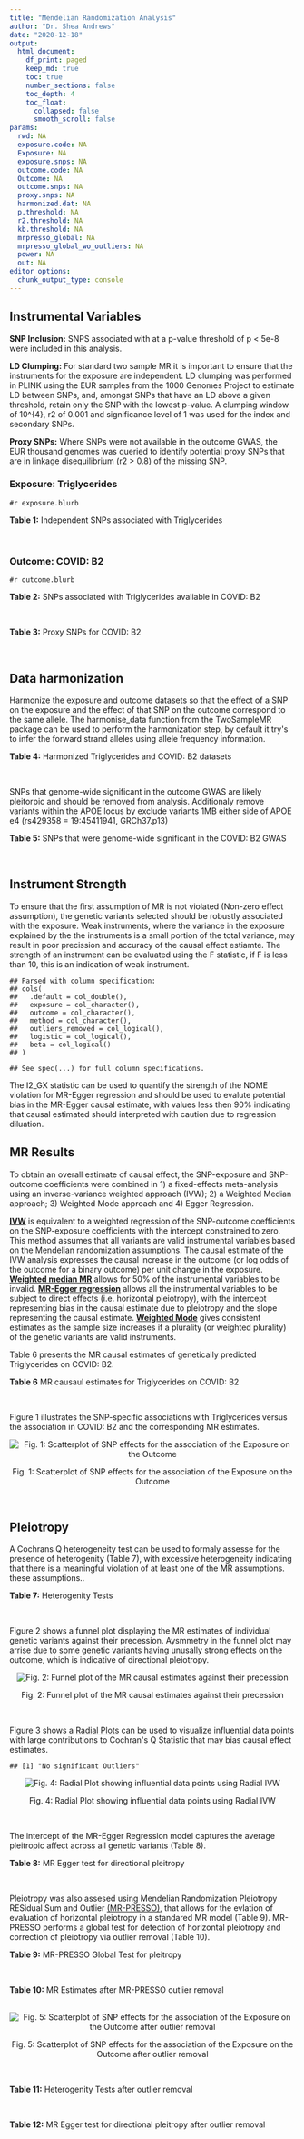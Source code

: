 ```yaml
---
title: "Mendelian Randomization Analysis"
author: "Dr. Shea Andrews"
date: "2020-12-18"
output:
  html_document:
    df_print: paged
    keep_md: true
    toc: true
    number_sections: false
    toc_depth: 4
    toc_float:
      collapsed: false
      smooth_scroll: false
params:
  rwd: NA
  exposure.code: NA
  Exposure: NA
  exposure.snps: NA
  outcome.code: NA
  Outcome: NA
  outcome.snps: NA
  proxy.snps: NA
  harmonized.dat: NA
  p.threshold: NA
  r2.threshold: NA
  kb.threshold: NA
  mrpresso_global: NA
  mrpresso_global_wo_outliers: NA
  power: NA
  out: NA
editor_options:
  chunk_output_type: console
---
```







## Instrumental Variables
**SNP Inclusion:** SNPS associated with at a p-value threshold of p < 5e-8 were included in this analysis.
<br>

**LD Clumping:** For standard two sample MR it is important to ensure that the instruments for the exposure are independent. LD clumping was performed in PLINK using the EUR samples from the 1000 Genomes Project to estimate LD between SNPs, and, amongst SNPs that have an LD above a given threshold, retain only the SNP with the lowest p-value. A clumping window of 10^{4}, r2 of 0.001 and significance level of 1 was used for the index and secondary SNPs.
<br>

**Proxy SNPs:** Where SNPs were not available in the outcome GWAS, the EUR thousand genomes was queried to identify potential proxy SNPs that are in linkage disequilibrium (r2 > 0.8) of the missing SNP.
<br>

### Exposure: Triglycerides
`#r exposure.blurb`
<br>

**Table 1:** Independent SNPs associated with Triglycerides
<div data-pagedtable="false">
  <script data-pagedtable-source type="application/json">
{"columns":[{"label":["SNP"],"name":[1],"type":["chr"],"align":["left"]},{"label":["CHROM"],"name":[2],"type":["dbl"],"align":["right"]},{"label":["POS"],"name":[3],"type":["dbl"],"align":["right"]},{"label":["REF"],"name":[4],"type":["chr"],"align":["left"]},{"label":["ALT"],"name":[5],"type":["chr"],"align":["left"]},{"label":["AF"],"name":[6],"type":["dbl"],"align":["right"]},{"label":["BETA"],"name":[7],"type":["dbl"],"align":["right"]},{"label":["SE"],"name":[8],"type":["dbl"],"align":["right"]},{"label":["Z"],"name":[9],"type":["dbl"],"align":["right"]},{"label":["P"],"name":[10],"type":["dbl"],"align":["right"]},{"label":["N"],"name":[11],"type":["dbl"],"align":["right"]},{"label":["TRAIT"],"name":[12],"type":["chr"],"align":["left"]}],"data":[{"1":"rs12748152","2":"1","3":"27138393","4":"C","5":"T","6":"0.0683714","7":"0.0372","8":"0.0059","9":"6.305085","10":"1.100e-09","11":"177761.5","12":"Triglycerides"},{"1":"rs17513135","2":"1","3":"40035686","4":"C","5":"T","6":"0.2500000","7":"0.0220","8":"0.0039","9":"5.641026","10":"1.633e-08","11":"174742.0","12":"Triglycerides"},{"1":"rs4587594","2":"1","3":"63133930","4":"G","5":"A","6":"0.3032340","7":"-0.0694","8":"0.0035","9":"-19.828600","10":"3.503e-82","11":"177772.0","12":"Triglycerides"},{"1":"rs1321257","2":"1","3":"230305312","4":"G","5":"A","6":"0.6400070","7":"-0.0402","8":"0.0034","9":"-11.823500","10":"5.986e-31","11":"177757.9","12":"Triglycerides"},{"1":"rs676210","2":"2","3":"21231524","4":"G","5":"A","6":"0.2314110","7":"-0.0733","8":"0.0039","9":"-18.794900","10":"3.284e-71","11":"177782.0","12":"Triglycerides"},{"1":"rs1260326","2":"2","3":"27730940","4":"T","5":"C","6":"0.6136610","7":"-0.1148","8":"0.0034","9":"-33.764700","10":"2.290e-239","11":"177765.0","12":"Triglycerides"},{"1":"rs13389219","2":"2","3":"165528876","4":"C","5":"T","6":"0.4034550","7":"-0.0271","8":"0.0034","9":"-7.970590","10":"2.598e-15","11":"177782.9","12":"Triglycerides"},{"1":"rs2972146","2":"2","3":"227100698","4":"G","5":"T","6":"0.6309740","7":"0.0281","8":"0.0034","9":"8.264706","10":"2.974e-15","11":"174703.9","12":"Triglycerides"},{"1":"rs10440120","2":"3","3":"12486964","4":"C","5":"A","6":"0.1655080","7":"-0.0306","8":"0.0044","9":"-6.954550","10":"5.343e-11","11":"174886.1","12":"Triglycerides"},{"1":"rs645040","2":"3","3":"135926622","4":"G","5":"T","6":"0.8208850","7":"0.0293","8":"0.0040","9":"7.325000","10":"1.830e-12","11":"177779.0","12":"Triglycerides"},{"1":"rs6831256","2":"4","3":"3473139","4":"A","5":"G","6":"0.3971880","7":"0.0258","8":"0.0035","9":"7.371429","10":"1.602e-12","11":"177494.9","12":"Triglycerides"},{"1":"rs442177","2":"4","3":"88030261","4":"G","5":"T","6":"0.5364790","7":"0.0309","8":"0.0033","9":"9.363636","10":"1.316e-18","11":"177798.0","12":"Triglycerides"},{"1":"rs9686661","2":"5","3":"55861786","4":"C","5":"T","6":"0.1487860","7":"0.0379","8":"0.0044","9":"8.613636","10":"2.541e-16","11":"177050.0","12":"Triglycerides"},{"1":"rs6882076","2":"5","3":"156390297","4":"T","5":"C","6":"0.6327160","7":"0.0286","8":"0.0035","9":"8.171429","10":"1.513e-15","11":"177778.0","12":"Triglycerides"},{"1":"rs2239520","2":"6","3":"31088922","4":"G","5":"A","6":"0.3906190","7":"-0.0236","8":"0.0037","9":"-6.378380","10":"4.144e-10","11":"151047.0","12":"Triglycerides"},{"1":"rs2247056","2":"6","3":"31265490","4":"T","5":"C","6":"0.7218780","7":"0.0378","8":"0.0039","9":"9.692308","10":"3.861e-21","11":"174062.0","12":"Triglycerides"},{"1":"rs998584","2":"6","3":"43757896","4":"C","5":"A","6":"0.4905450","7":"0.0293","8":"0.0037","9":"7.918919","10":"3.424e-15","11":"174573.0","12":"Triglycerides"},{"1":"rs719726","2":"6","3":"127414801","4":"C","5":"T","6":"0.5999630","7":"0.0199","8":"0.0035","9":"5.685714","10":"2.486e-08","11":"168319.0","12":"Triglycerides"},{"1":"rs634869","2":"6","3":"139831757","4":"T","5":"C","6":"0.5747460","7":"-0.0272","8":"0.0033","9":"-8.242420","10":"1.776e-14","11":"177755.0","12":"Triglycerides"},{"1":"rs2665357","2":"6","3":"160848167","4":"A","5":"C","6":"0.5193360","7":"0.0212","8":"0.0033","9":"6.424242","10":"8.327e-10","11":"172850.0","12":"Triglycerides"},{"1":"rs4719841","2":"7","3":"25997536","4":"A","5":"G","6":"0.4108890","7":"0.0232","8":"0.0034","9":"6.823529","10":"8.864e-11","11":"177774.9","12":"Triglycerides"},{"1":"rs11974409","2":"7","3":"72989390","4":"A","5":"G","6":"0.1816990","7":"-0.0899","8":"0.0042","9":"-21.404800","10":"1.360e-100","11":"177786.0","12":"Triglycerides"},{"1":"rs38855","2":"7","3":"116358044","4":"A","5":"G","6":"0.4712940","7":"-0.0187","8":"0.0033","9":"-5.666670","10":"2.109e-08","11":"177825.0","12":"Triglycerides"},{"1":"rs287621","2":"7","3":"130435181","4":"T","5":"C","6":"0.7140010","7":"-0.0222","8":"0.0037","9":"-6.000000","10":"7.671e-09","11":"177813.0","12":"Triglycerides"},{"1":"rs6995541","2":"8","3":"10671260","4":"A","5":"G","6":"0.2336240","7":"0.0265","8":"0.0037","9":"7.162162","10":"1.343e-12","11":"177486.0","12":"Triglycerides"},{"1":"rs12676857","2":"8","3":"18266572","4":"T","5":"C","6":"0.1436090","7":"0.0332","8":"0.0046","9":"7.217391","10":"7.291e-12","11":"177732.0","12":"Triglycerides"},{"1":"rs12678919","2":"8","3":"19844222","4":"A","5":"G","6":"0.0681239","7":"-0.1702","8":"0.0056","9":"-30.392900","10":"1.820e-199","11":"177749.9","12":"Triglycerides"},{"1":"rs4738684","2":"8","3":"59393273","4":"A","5":"G","6":"0.6075010","7":"-0.0205","8":"0.0035","9":"-5.857140","10":"8.819e-09","11":"177790.0","12":"Triglycerides"},{"1":"rs2954022","2":"8","3":"126482621","4":"C","5":"A","6":"0.5114630","7":"-0.0780","8":"0.0033","9":"-23.636400","10":"2.230e-113","11":"177750.0","12":"Triglycerides"},{"1":"rs1832007","2":"10","3":"5254847","4":"A","5":"G","6":"0.1247280","7":"-0.0327","8":"0.0047","9":"-6.957450","10":"1.718e-12","11":"177504.0","12":"Triglycerides"},{"1":"rs10761762","2":"10","3":"65184717","4":"T","5":"C","6":"0.4990900","7":"-0.0270","8":"0.0033","9":"-8.181820","10":"1.061e-17","11":"177823.0","12":"Triglycerides"},{"1":"rs2068888","2":"10","3":"94839642","4":"G","5":"A","6":"0.4735120","7":"-0.0241","8":"0.0034","9":"-7.088240","10":"1.682e-11","11":"177712.0","12":"Triglycerides"},{"1":"rs2250802","2":"10","3":"113921354","4":"G","5":"A","6":"0.7334790","7":"0.0230","8":"0.0037","9":"6.216216","10":"1.210e-10","11":"174733.9","12":"Triglycerides"},{"1":"rs10501321","2":"11","3":"47294626","4":"T","5":"C","6":"0.3212210","7":"-0.0216","8":"0.0035","9":"-6.171430","10":"1.412e-08","11":"177680.0","12":"Triglycerides"},{"1":"rs174535","2":"11","3":"61551356","4":"T","5":"C","6":"0.3609590","7":"0.0470","8":"0.0034","9":"13.823529","10":"1.733e-41","11":"177772.9","12":"Triglycerides"},{"1":"rs11820504","2":"11","3":"116529442","4":"T","5":"C","6":"0.1807930","7":"0.0604","8":"0.0044","9":"13.727273","10":"1.095e-39","11":"172813.0","12":"Triglycerides"},{"1":"rs10790162","2":"11","3":"116639104","4":"A","5":"G","6":"0.9306210","7":"-0.2305","8":"0.0065","9":"-35.461500","10":"1.100e-249","11":"177771.1","12":"Triglycerides"},{"1":"rs11613352","2":"12","3":"57792580","4":"C","5":"T","6":"0.2251730","7":"-0.0280","8":"0.0039","9":"-7.179490","10":"9.397e-14","11":"177799.0","12":"Triglycerides"},{"1":"rs11057408","2":"12","3":"124464836","4":"G","5":"T","6":"0.3253360","7":"-0.0258","8":"0.0035","9":"-7.371430","10":"2.049e-12","11":"174454.0","12":"Triglycerides"},{"1":"rs16948098","2":"15","3":"44219607","4":"G","5":"A","6":"0.0370102","7":"0.0800","8":"0.0089","9":"8.988764","10":"4.838e-17","11":"163328.2","12":"Triglycerides"},{"1":"rs2043085","2":"15","3":"58680954","4":"T","5":"C","6":"0.6610970","7":"-0.0327","8":"0.0034","9":"-9.617650","10":"7.809e-20","11":"176147.0","12":"Triglycerides"},{"1":"rs588136","2":"15","3":"58730498","4":"C","5":"T","6":"0.7867110","7":"-0.0495","8":"0.0041","9":"-12.073200","10":"3.365e-30","11":"176173.0","12":"Triglycerides"},{"1":"rs3198697","2":"16","3":"15129940","4":"C","5":"T","6":"0.3839030","7":"-0.0198","8":"0.0034","9":"-5.823530","10":"2.207e-08","11":"175934.1","12":"Triglycerides"},{"1":"rs749671","2":"16","3":"31088347","4":"G","5":"A","6":"0.3477070","7":"-0.0211","8":"0.0034","9":"-6.205880","10":"6.106e-10","11":"176205.1","12":"Triglycerides"},{"1":"rs1800775","2":"16","3":"56995236","4":"C","5":"A","6":"0.5121820","7":"-0.0396","8":"0.0035","9":"-11.314300","10":"1.332e-26","11":"172715.0","12":"Triglycerides"},{"1":"rs8077889","2":"17","3":"41878166","4":"A","5":"C","6":"0.1884530","7":"0.0252","8":"0.0042","9":"6.000000","10":"9.879e-09","11":"176194.0","12":"Triglycerides"},{"1":"rs7248104","2":"19","3":"7224431","4":"G","5":"A","6":"0.4124030","7":"-0.0222","8":"0.0034","9":"-6.529410","10":"5.045e-10","11":"176083.0","12":"Triglycerides"},{"1":"rs10401969","2":"19","3":"19407718","4":"T","5":"C","6":"0.0710134","7":"-0.1210","8":"0.0065","9":"-18.615400","10":"9.702e-70","11":"176172.7","12":"Triglycerides"},{"1":"rs731839","2":"19","3":"33899065","4":"G","5":"A","6":"0.6709000","7":"-0.0224","8":"0.0036","9":"-6.222220","10":"2.651e-09","11":"176161.1","12":"Triglycerides"},{"1":"rs439401","2":"19","3":"45414451","4":"T","5":"C","6":"0.6390100","7":"0.0659","8":"0.0038","9":"17.342105","10":"1.423e-66","11":"152584.0","12":"Triglycerides"},{"1":"rs3760627","2":"19","3":"45457180","4":"T","5":"C","6":"0.4941460","7":"0.0189","8":"0.0034","9":"5.558824","10":"5.293e-09","11":"176200.9","12":"Triglycerides"},{"1":"rs6029143","2":"20","3":"39118662","4":"C","5":"T","6":"0.0446137","7":"-0.0388","8":"0.0071","9":"-5.464790","10":"4.933e-08","11":"176256.9","12":"Triglycerides"},{"1":"rs4810479","2":"20","3":"44545048","4":"C","5":"T","6":"0.7471790","7":"-0.0474","8":"0.0038","9":"-12.473700","10":"2.067e-34","11":"176191.9","12":"Triglycerides"},{"1":"rs3761445","2":"22","3":"38595411","4":"G","5":"A","6":"0.6132420","7":"0.0232","8":"0.0034","9":"6.823529","10":"8.062e-12","11":"175846.1","12":"Triglycerides"}],"options":{"columns":{"min":{},"max":[10]},"rows":{"min":[10],"max":[10]},"pages":{}}}
  </script>
</div>
<br>

### Outcome: COVID: B2
`#r outcome.blurb`
<br>

**Table 2:** SNPs associated with Triglycerides avaliable in COVID: B2
<div data-pagedtable="false">
  <script data-pagedtable-source type="application/json">
{"columns":[{"label":["SNP"],"name":[1],"type":["chr"],"align":["left"]},{"label":["CHROM"],"name":[2],"type":["dbl"],"align":["right"]},{"label":["POS"],"name":[3],"type":["dbl"],"align":["right"]},{"label":["REF"],"name":[4],"type":["chr"],"align":["left"]},{"label":["ALT"],"name":[5],"type":["chr"],"align":["left"]},{"label":["AF"],"name":[6],"type":["dbl"],"align":["right"]},{"label":["BETA"],"name":[7],"type":["dbl"],"align":["right"]},{"label":["SE"],"name":[8],"type":["dbl"],"align":["right"]},{"label":["Z"],"name":[9],"type":["dbl"],"align":["right"]},{"label":["P"],"name":[10],"type":["dbl"],"align":["right"]},{"label":["N"],"name":[11],"type":["dbl"],"align":["right"]},{"label":["TRAIT"],"name":[12],"type":["chr"],"align":["left"]}],"data":[{"1":"rs12748152","2":"1","3":"27138393","4":"C","5":"T","6":"0.08621","7":"0.09307600","8":"0.039691","9":"2.34501524","10":"0.019030","11":"1589523","12":"COVID:_hospitalized_vs._population__eur"},{"1":"rs17513135","2":"1","3":"40035686","4":"C","5":"T","6":"0.22780","7":"0.04756600","8":"0.026610","9":"1.78752349","10":"0.073850","11":"1312496","12":"COVID:_hospitalized_vs._population__eur"},{"1":"rs4587594","2":"1","3":"63133930","4":"G","5":"A","6":"0.32610","7":"-0.00482490","8":"0.022936","9":"-0.21036362","10":"0.833400","11":"1589523","12":"COVID:_hospitalized_vs._population__eur"},{"1":"rs1321257","2":"1","3":"230305312","4":"G","5":"A","6":"0.60640","7":"-0.01317700","8":"0.021819","9":"-0.60392319","10":"0.545900","11":"1589523","12":"COVID:_hospitalized_vs._population__eur"},{"1":"rs676210","2":"2","3":"21231524","4":"G","5":"A","6":"0.22350","7":"-0.03561100","8":"0.025974","9":"-1.37102487","10":"0.170400","11":"1588910","12":"COVID:_hospitalized_vs._population__eur"},{"1":"rs1260326","2":"2","3":"27730940","4":"T","5":"C","6":"0.60990","7":"0.02620800","8":"0.021801","9":"1.20214669","10":"0.229300","11":"1588910","12":"COVID:_hospitalized_vs._population__eur"},{"1":"rs13389219","2":"2","3":"165528876","4":"C","5":"T","6":"0.39940","7":"-0.00943300","8":"0.021786","9":"-0.43298449","10":"0.665000","11":"1589523","12":"COVID:_hospitalized_vs._population__eur"},{"1":"rs2972146","2":"2","3":"227100698","4":"G","5":"T","6":"0.63740","7":"0.00482380","8":"0.025561","9":"0.18871719","10":"0.850300","11":"1579467","12":"COVID:_hospitalized_vs._population__eur"},{"1":"rs10440120","2":"3","3":"12486964","4":"C","5":"A","6":"0.16970","7":"0.07891800","8":"0.033327","9":"2.36798992","10":"0.017880","11":"1579467","12":"COVID:_hospitalized_vs._population__eur"},{"1":"rs645040","2":"3","3":"135926622","4":"G","5":"T","6":"0.78270","7":"-0.00946950","8":"0.026014","9":"-0.36401553","10":"0.715800","11":"1588910","12":"COVID:_hospitalized_vs._population__eur"},{"1":"rs6831256","2":"4","3":"3473139","4":"A","5":"G","6":"0.41170","7":"-0.02555600","8":"0.021516","9":"-1.18776724","10":"0.234900","11":"1589523","12":"COVID:_hospitalized_vs._population__eur"},{"1":"rs442177","2":"4","3":"88030261","4":"G","5":"T","6":"0.58420","7":"0.03617200","8":"0.025246","9":"1.43278143","10":"0.151900","11":"1579467","12":"COVID:_hospitalized_vs._population__eur"},{"1":"rs9686661","2":"5","3":"55861786","4":"C","5":"T","6":"0.18580","7":"-0.03128100","8":"0.026579","9":"-1.17690658","10":"0.239200","11":"1589523","12":"COVID:_hospitalized_vs._population__eur"},{"1":"rs6882076","2":"5","3":"156390297","4":"T","5":"C","6":"0.63610","7":"-0.01284200","8":"0.021973","9":"-0.58444455","10":"0.558900","11":"1589523","12":"COVID:_hospitalized_vs._population__eur"},{"1":"rs2239520","2":"6","3":"31088922","4":"G","5":"A","6":"0.38890","7":"-0.05738600","8":"0.025580","9":"-2.24339328","10":"0.024870","11":"1579467","12":"COVID:_hospitalized_vs._population__eur"},{"1":"rs2247056","2":"6","3":"31265490","4":"T","5":"C","6":"0.73260","7":"-0.00148470","8":"0.025616","9":"-0.05795987","10":"0.953800","11":"1589523","12":"COVID:_hospitalized_vs._population__eur"},{"1":"rs998584","2":"6","3":"43757896","4":"C","5":"A","6":"0.48030","7":"0.01479900","8":"0.021513","9":"0.68790964","10":"0.491500","11":"1588910","12":"COVID:_hospitalized_vs._population__eur"},{"1":"rs719726","2":"6","3":"127414801","4":"C","5":"T","6":"0.57460","7":"-0.03618000","8":"0.026737","9":"-1.35318099","10":"0.176000","11":"1576238","12":"COVID:_hospitalized_vs._population__eur"},{"1":"rs634869","2":"6","3":"139831757","4":"T","5":"C","6":"0.57440","7":"0.01741300","8":"0.021726","9":"0.80148210","10":"0.422800","11":"1589523","12":"COVID:_hospitalized_vs._population__eur"},{"1":"rs2665357","2":"6","3":"160848167","4":"A","5":"C","6":"0.50970","7":"-0.01787800","8":"0.024731","9":"-0.72289839","10":"0.469700","11":"1579467","12":"COVID:_hospitalized_vs._population__eur"},{"1":"rs4719841","2":"7","3":"25997536","4":"A","5":"G","6":"0.39870","7":"0.05144200","8":"0.021620","9":"2.37937095","10":"0.017340","11":"1589523","12":"COVID:_hospitalized_vs._population__eur"},{"1":"rs11974409","2":"7","3":"72989390","4":"A","5":"G","6":"0.18920","7":"-0.02374800","8":"0.032210","9":"-0.73728656","10":"0.460900","11":"1579467","12":"COVID:_hospitalized_vs._population__eur"},{"1":"rs38855","2":"7","3":"116358044","4":"A","5":"G","6":"0.46700","7":"-0.02362900","8":"0.024878","9":"-0.94979500","10":"0.342200","11":"1578854","12":"COVID:_hospitalized_vs._population__eur"},{"1":"rs287621","2":"7","3":"130435181","4":"T","5":"C","6":"0.73460","7":"-0.00202330","8":"0.030783","9":"-0.06572784","10":"0.947600","11":"897825","12":"COVID:_hospitalized_vs._population__eur"},{"1":"rs6995541","2":"8","3":"10671260","4":"A","5":"G","6":"0.28910","7":"0.01366100","8":"0.027372","9":"0.49908666","10":"0.617700","11":"1579467","12":"COVID:_hospitalized_vs._population__eur"},{"1":"rs12676857","2":"8","3":"18266572","4":"T","5":"C","6":"0.15090","7":"0.05084700","8":"0.030113","9":"1.68853983","10":"0.091310","11":"1589523","12":"COVID:_hospitalized_vs._population__eur"},{"1":"rs12678919","2":"8","3":"19844222","4":"A","5":"G","6":"0.09525","7":"0.04768100","8":"0.034764","9":"1.37156254","10":"0.170200","11":"1589523","12":"COVID:_hospitalized_vs._population__eur"},{"1":"rs4738684","2":"8","3":"59393273","4":"A","5":"G","6":"0.65730","7":"-0.01121900","8":"0.026461","9":"-0.42398246","10":"0.671600","11":"1066345","12":"COVID:_hospitalized_vs._population__eur"},{"1":"rs2954022","2":"8","3":"126482621","4":"C","5":"A","6":"0.46100","7":"0.00091036","8":"0.025338","9":"0.03592864","10":"0.971300","11":"1304655","12":"COVID:_hospitalized_vs._population__eur"},{"1":"rs1832007","2":"10","3":"5254847","4":"A","5":"G","6":"0.15610","7":"0.03337600","8":"0.029816","9":"1.11939898","10":"0.263000","11":"1589523","12":"COVID:_hospitalized_vs._population__eur"},{"1":"rs10761762","2":"10","3":"65184717","4":"T","5":"C","6":"0.48530","7":"-0.00820930","8":"0.022324","9":"-0.36773428","10":"0.713100","11":"1586907","12":"COVID:_hospitalized_vs._population__eur"},{"1":"rs2068888","2":"10","3":"94839642","4":"G","5":"A","6":"0.45170","7":"-0.03867000","8":"0.021452","9":"-1.80262913","10":"0.071450","11":"1589523","12":"COVID:_hospitalized_vs._population__eur"},{"1":"rs2250802","2":"10","3":"113921354","4":"G","5":"A","6":"0.69900","7":"-0.03907200","8":"0.023766","9":"-1.64402929","10":"0.100200","11":"1315112","12":"COVID:_hospitalized_vs._population__eur"},{"1":"rs10501321","2":"11","3":"47294626","4":"T","5":"C","6":"0.33820","7":"-0.01589300","8":"0.023298","9":"-0.68216156","10":"0.495100","11":"1589523","12":"COVID:_hospitalized_vs._population__eur"},{"1":"rs174535","2":"11","3":"61551356","4":"T","5":"C","6":"0.36060","7":"0.02617400","8":"0.022605","9":"1.15788542","10":"0.246900","11":"1588910","12":"COVID:_hospitalized_vs._population__eur"},{"1":"rs11820504","2":"11","3":"116529442","4":"T","5":"C","6":"0.19720","7":"-0.02635600","8":"0.028044","9":"-0.93980887","10":"0.347300","11":"1589523","12":"COVID:_hospitalized_vs._population__eur"},{"1":"rs10790162","2":"11","3":"116639104","4":"A","5":"G","6":"0.92660","7":"-0.00392110","8":"0.040900","9":"-0.09587042","10":"0.923600","11":"1589523","12":"COVID:_hospitalized_vs._population__eur"},{"1":"rs11613352","2":"12","3":"57792580","4":"C","5":"T","6":"0.24630","7":"0.02826300","8":"0.026087","9":"1.08341319","10":"0.278600","11":"1588910","12":"COVID:_hospitalized_vs._population__eur"},{"1":"rs11057408","2":"12","3":"124464836","4":"G","5":"T","6":"0.33360","7":"0.01326500","8":"0.022352","9":"0.59345920","10":"0.552900","11":"1589523","12":"COVID:_hospitalized_vs._population__eur"},{"1":"rs16948098","2":"15","3":"44219607","4":"G","5":"A","6":"0.04038","7":"-0.04258700","8":"0.049307","9":"-0.86371103","10":"0.387700","11":"1589523","12":"COVID:_hospitalized_vs._population__eur"},{"1":"rs2043085","2":"15","3":"58680954","4":"T","5":"C","6":"0.60640","7":"0.00840860","8":"0.026089","9":"0.32230442","10":"0.747200","11":"1579467","12":"COVID:_hospitalized_vs._population__eur"},{"1":"rs588136","2":"15","3":"58730498","4":"C","5":"T","6":"0.78940","7":"0.00545630","8":"0.026364","9":"0.20696025","10":"0.836000","11":"1589523","12":"COVID:_hospitalized_vs._population__eur"},{"1":"rs3198697","2":"16","3":"15129940","4":"C","5":"T","6":"0.42150","7":"-0.00778090","8":"0.021543","9":"-0.36117997","10":"0.718000","11":"1589523","12":"COVID:_hospitalized_vs._population__eur"},{"1":"rs749671","2":"16","3":"31088347","4":"G","5":"A","6":"0.38190","7":"0.00902400","8":"0.021823","9":"0.41350868","10":"0.679200","11":"1589523","12":"COVID:_hospitalized_vs._population__eur"},{"1":"rs1800775","2":"16","3":"56995236","4":"C","5":"A","6":"0.49310","7":"0.01415600","8":"0.021330","9":"0.66366620","10":"0.506900","11":"1589523","12":"COVID:_hospitalized_vs._population__eur"},{"1":"rs8077889","2":"17","3":"41878166","4":"A","5":"C","6":"0.20890","7":"0.03284400","8":"0.025742","9":"1.27589154","10":"0.202000","11":"1589523","12":"COVID:_hospitalized_vs._population__eur"},{"1":"rs7248104","2":"19","3":"7224431","4":"G","5":"A","6":"0.41850","7":"-0.01674800","8":"0.021771","9":"-0.76928024","10":"0.441700","11":"1315112","12":"COVID:_hospitalized_vs._population__eur"},{"1":"rs10401969","2":"19","3":"19407718","4":"T","5":"C","6":"0.07603","7":"0.00655460","8":"0.041388","9":"0.15836958","10":"0.874200","11":"1589523","12":"COVID:_hospitalized_vs._population__eur"},{"1":"rs731839","2":"19","3":"33899065","4":"G","5":"A","6":"0.66680","7":"-0.00816580","8":"0.025945","9":"-0.31473502","10":"0.753000","11":"1578854","12":"COVID:_hospitalized_vs._population__eur"},{"1":"rs439401","2":"19","3":"45414451","4":"T","5":"C","6":"0.63990","7":"0.02969100","8":"0.022103","9":"1.34330181","10":"0.179200","11":"1589523","12":"COVID:_hospitalized_vs._population__eur"},{"1":"rs3760627","2":"19","3":"45457180","4":"T","5":"C","6":"0.44920","7":"0.00648510","8":"0.024903","9":"0.26041441","10":"0.794500","11":"1579467","12":"COVID:_hospitalized_vs._population__eur"},{"1":"rs6029143","2":"20","3":"39118662","4":"C","5":"T","6":"0.06951","7":"0.02259600","8":"0.041342","9":"0.54656282","10":"0.584700","11":"1589523","12":"COVID:_hospitalized_vs._population__eur"},{"1":"rs4810479","2":"20","3":"44545048","4":"C","5":"T","6":"0.74330","7":"-0.06679400","8":"0.024401","9":"-2.73734683","10":"0.006193","11":"1589523","12":"COVID:_hospitalized_vs._population__eur"},{"1":"rs3761445","2":"22","3":"38595411","4":"G","5":"A","6":"0.59770","7":"0.00796330","8":"0.022804","9":"0.34920628","10":"0.726900","11":"1589523","12":"COVID:_hospitalized_vs._population__eur"}],"options":{"columns":{"min":{},"max":[10]},"rows":{"min":[10],"max":[10]},"pages":{}}}
  </script>
</div>
<br>

**Table 3:** Proxy SNPs for COVID: B2
<div data-pagedtable="false">
  <script data-pagedtable-source type="application/json">
{"columns":[{"label":["proxy.outcome"],"name":[1],"type":["lgl"],"align":["right"]},{"label":["target_snp"],"name":[2],"type":["lgl"],"align":["right"]},{"label":["proxy_snp"],"name":[3],"type":["lgl"],"align":["right"]},{"label":["ld.r2"],"name":[4],"type":["lgl"],"align":["right"]},{"label":["Dprime"],"name":[5],"type":["lgl"],"align":["right"]},{"label":["ref.proxy"],"name":[6],"type":["lgl"],"align":["right"]},{"label":["alt.proxy"],"name":[7],"type":["lgl"],"align":["right"]},{"label":["CHROM"],"name":[8],"type":["lgl"],"align":["right"]},{"label":["POS"],"name":[9],"type":["lgl"],"align":["right"]},{"label":["ALT.proxy"],"name":[10],"type":["lgl"],"align":["right"]},{"label":["REF.proxy"],"name":[11],"type":["lgl"],"align":["right"]},{"label":["AF"],"name":[12],"type":["lgl"],"align":["right"]},{"label":["BETA"],"name":[13],"type":["lgl"],"align":["right"]},{"label":["SE"],"name":[14],"type":["lgl"],"align":["right"]},{"label":["P"],"name":[15],"type":["lgl"],"align":["right"]},{"label":["N"],"name":[16],"type":["lgl"],"align":["right"]},{"label":["ref"],"name":[17],"type":["lgl"],"align":["right"]},{"label":["alt"],"name":[18],"type":["lgl"],"align":["right"]},{"label":["ALT"],"name":[19],"type":["lgl"],"align":["right"]},{"label":["REF"],"name":[20],"type":["lgl"],"align":["right"]},{"label":["PHASE"],"name":[21],"type":["lgl"],"align":["right"]}],"data":[{"1":"NA","2":"NA","3":"NA","4":"NA","5":"NA","6":"NA","7":"NA","8":"NA","9":"NA","10":"NA","11":"NA","12":"NA","13":"NA","14":"NA","15":"NA","16":"NA","17":"NA","18":"NA","19":"NA","20":"NA","21":"NA"}],"options":{"columns":{"min":{},"max":[10]},"rows":{"min":[10],"max":[10]},"pages":{}}}
  </script>
</div>
<br>

## Data harmonization
Harmonize the exposure and outcome datasets so that the effect of a SNP on the exposure and the effect of that SNP on the outcome correspond to the same allele. The harmonise_data function from the TwoSampleMR package can be used to perform the harmonization step, by default it try's to infer the forward strand alleles using allele frequency information.
<br>

**Table 4:** Harmonized Triglycerides and COVID: B2 datasets
<div data-pagedtable="false">
  <script data-pagedtable-source type="application/json">
{"columns":[{"label":["SNP"],"name":[1],"type":["chr"],"align":["left"]},{"label":["effect_allele.exposure"],"name":[2],"type":["chr"],"align":["left"]},{"label":["other_allele.exposure"],"name":[3],"type":["chr"],"align":["left"]},{"label":["effect_allele.outcome"],"name":[4],"type":["chr"],"align":["left"]},{"label":["other_allele.outcome"],"name":[5],"type":["chr"],"align":["left"]},{"label":["beta.exposure"],"name":[6],"type":["dbl"],"align":["right"]},{"label":["beta.outcome"],"name":[7],"type":["dbl"],"align":["right"]},{"label":["eaf.exposure"],"name":[8],"type":["dbl"],"align":["right"]},{"label":["eaf.outcome"],"name":[9],"type":["dbl"],"align":["right"]},{"label":["remove"],"name":[10],"type":["lgl"],"align":["right"]},{"label":["palindromic"],"name":[11],"type":["lgl"],"align":["right"]},{"label":["ambiguous"],"name":[12],"type":["lgl"],"align":["right"]},{"label":["id.outcome"],"name":[13],"type":["chr"],"align":["left"]},{"label":["chr.outcome"],"name":[14],"type":["dbl"],"align":["right"]},{"label":["pos.outcome"],"name":[15],"type":["dbl"],"align":["right"]},{"label":["se.outcome"],"name":[16],"type":["dbl"],"align":["right"]},{"label":["z.outcome"],"name":[17],"type":["dbl"],"align":["right"]},{"label":["pval.outcome"],"name":[18],"type":["dbl"],"align":["right"]},{"label":["samplesize.outcome"],"name":[19],"type":["dbl"],"align":["right"]},{"label":["outcome"],"name":[20],"type":["chr"],"align":["left"]},{"label":["mr_keep.outcome"],"name":[21],"type":["lgl"],"align":["right"]},{"label":["pval_origin.outcome"],"name":[22],"type":["chr"],"align":["left"]},{"label":["chr.exposure"],"name":[23],"type":["dbl"],"align":["right"]},{"label":["pos.exposure"],"name":[24],"type":["dbl"],"align":["right"]},{"label":["se.exposure"],"name":[25],"type":["dbl"],"align":["right"]},{"label":["z.exposure"],"name":[26],"type":["dbl"],"align":["right"]},{"label":["pval.exposure"],"name":[27],"type":["dbl"],"align":["right"]},{"label":["samplesize.exposure"],"name":[28],"type":["dbl"],"align":["right"]},{"label":["exposure"],"name":[29],"type":["chr"],"align":["left"]},{"label":["mr_keep.exposure"],"name":[30],"type":["lgl"],"align":["right"]},{"label":["pval_origin.exposure"],"name":[31],"type":["chr"],"align":["left"]},{"label":["id.exposure"],"name":[32],"type":["chr"],"align":["left"]},{"label":["action"],"name":[33],"type":["dbl"],"align":["right"]},{"label":["mr_keep"],"name":[34],"type":["lgl"],"align":["right"]},{"label":["pt"],"name":[35],"type":["dbl"],"align":["right"]},{"label":["pleitropy_keep"],"name":[36],"type":["lgl"],"align":["right"]},{"label":["mrpresso_RSSobs"],"name":[37],"type":["lgl"],"align":["right"]},{"label":["mrpresso_pval"],"name":[38],"type":["lgl"],"align":["right"]},{"label":["mrpresso_keep"],"name":[39],"type":["lgl"],"align":["right"]}],"data":[{"1":"rs10401969","2":"C","3":"T","4":"C","5":"T","6":"-0.1210","7":"0.00655460","8":"0.0710134","9":"0.07603","10":"FALSE","11":"FALSE","12":"FALSE","13":"6dN4vs","14":"19","15":"19407718","16":"0.041388","17":"0.15836958","18":"0.874200","19":"1589523","20":"covidhgi2020anaB2v4eur23andMe","21":"TRUE","22":"reported","23":"19","24":"19407718","25":"0.0065","26":"-18.615400","27":"9.702e-70","28":"176172.7","29":"Willer2013tg","30":"TRUE","31":"reported","32":"ohVSIV","33":"2","34":"TRUE","35":"5e-08","36":"TRUE","37":"NA","38":"NA","39":"TRUE"},{"1":"rs10440120","2":"A","3":"C","4":"A","5":"C","6":"-0.0306","7":"0.07891800","8":"0.1655080","9":"0.16970","10":"FALSE","11":"FALSE","12":"FALSE","13":"6dN4vs","14":"3","15":"12486964","16":"0.033327","17":"2.36798992","18":"0.017880","19":"1579467","20":"covidhgi2020anaB2v4eur23andMe","21":"TRUE","22":"reported","23":"3","24":"12486964","25":"0.0044","26":"-6.954550","27":"5.343e-11","28":"174886.1","29":"Willer2013tg","30":"TRUE","31":"reported","32":"ohVSIV","33":"2","34":"TRUE","35":"5e-08","36":"TRUE","37":"NA","38":"NA","39":"TRUE"},{"1":"rs10501321","2":"C","3":"T","4":"C","5":"T","6":"-0.0216","7":"-0.01589300","8":"0.3212210","9":"0.33820","10":"FALSE","11":"FALSE","12":"FALSE","13":"6dN4vs","14":"11","15":"47294626","16":"0.023298","17":"-0.68216156","18":"0.495100","19":"1589523","20":"covidhgi2020anaB2v4eur23andMe","21":"TRUE","22":"reported","23":"11","24":"47294626","25":"0.0035","26":"-6.171430","27":"1.412e-08","28":"177680.0","29":"Willer2013tg","30":"TRUE","31":"reported","32":"ohVSIV","33":"2","34":"TRUE","35":"5e-08","36":"TRUE","37":"NA","38":"NA","39":"TRUE"},{"1":"rs10761762","2":"C","3":"T","4":"C","5":"T","6":"-0.0270","7":"-0.00820930","8":"0.4990900","9":"0.48530","10":"FALSE","11":"FALSE","12":"FALSE","13":"6dN4vs","14":"10","15":"65184717","16":"0.022324","17":"-0.36773428","18":"0.713100","19":"1586907","20":"covidhgi2020anaB2v4eur23andMe","21":"TRUE","22":"reported","23":"10","24":"65184717","25":"0.0033","26":"-8.181820","27":"1.061e-17","28":"177823.0","29":"Willer2013tg","30":"TRUE","31":"reported","32":"ohVSIV","33":"2","34":"TRUE","35":"5e-08","36":"TRUE","37":"NA","38":"NA","39":"TRUE"},{"1":"rs10790162","2":"G","3":"A","4":"G","5":"A","6":"-0.2305","7":"-0.00392110","8":"0.9306210","9":"0.92660","10":"FALSE","11":"FALSE","12":"FALSE","13":"6dN4vs","14":"11","15":"116639104","16":"0.040900","17":"-0.09587042","18":"0.923600","19":"1589523","20":"covidhgi2020anaB2v4eur23andMe","21":"TRUE","22":"reported","23":"11","24":"116639104","25":"0.0065","26":"-35.461500","27":"1.000e-200","28":"177771.1","29":"Willer2013tg","30":"TRUE","31":"reported","32":"ohVSIV","33":"2","34":"TRUE","35":"5e-08","36":"TRUE","37":"NA","38":"NA","39":"TRUE"},{"1":"rs11057408","2":"T","3":"G","4":"T","5":"G","6":"-0.0258","7":"0.01326500","8":"0.3253360","9":"0.33360","10":"FALSE","11":"FALSE","12":"FALSE","13":"6dN4vs","14":"12","15":"124464836","16":"0.022352","17":"0.59345920","18":"0.552900","19":"1589523","20":"covidhgi2020anaB2v4eur23andMe","21":"TRUE","22":"reported","23":"12","24":"124464836","25":"0.0035","26":"-7.371430","27":"2.049e-12","28":"174454.0","29":"Willer2013tg","30":"TRUE","31":"reported","32":"ohVSIV","33":"2","34":"TRUE","35":"5e-08","36":"TRUE","37":"NA","38":"NA","39":"TRUE"},{"1":"rs11613352","2":"T","3":"C","4":"T","5":"C","6":"-0.0280","7":"0.02826300","8":"0.2251730","9":"0.24630","10":"FALSE","11":"FALSE","12":"FALSE","13":"6dN4vs","14":"12","15":"57792580","16":"0.026087","17":"1.08341319","18":"0.278600","19":"1588910","20":"covidhgi2020anaB2v4eur23andMe","21":"TRUE","22":"reported","23":"12","24":"57792580","25":"0.0039","26":"-7.179490","27":"9.397e-14","28":"177799.0","29":"Willer2013tg","30":"TRUE","31":"reported","32":"ohVSIV","33":"2","34":"TRUE","35":"5e-08","36":"TRUE","37":"NA","38":"NA","39":"TRUE"},{"1":"rs11820504","2":"C","3":"T","4":"C","5":"T","6":"0.0604","7":"-0.02635600","8":"0.1807930","9":"0.19720","10":"FALSE","11":"FALSE","12":"FALSE","13":"6dN4vs","14":"11","15":"116529442","16":"0.028044","17":"-0.93980887","18":"0.347300","19":"1589523","20":"covidhgi2020anaB2v4eur23andMe","21":"TRUE","22":"reported","23":"11","24":"116529442","25":"0.0044","26":"13.727273","27":"1.095e-39","28":"172813.0","29":"Willer2013tg","30":"TRUE","31":"reported","32":"ohVSIV","33":"2","34":"TRUE","35":"5e-08","36":"TRUE","37":"NA","38":"NA","39":"TRUE"},{"1":"rs11974409","2":"G","3":"A","4":"G","5":"A","6":"-0.0899","7":"-0.02374800","8":"0.1816990","9":"0.18920","10":"FALSE","11":"FALSE","12":"FALSE","13":"6dN4vs","14":"7","15":"72989390","16":"0.032210","17":"-0.73728656","18":"0.460900","19":"1579467","20":"covidhgi2020anaB2v4eur23andMe","21":"TRUE","22":"reported","23":"7","24":"72989390","25":"0.0042","26":"-21.404800","27":"1.360e-100","28":"177786.0","29":"Willer2013tg","30":"TRUE","31":"reported","32":"ohVSIV","33":"2","34":"TRUE","35":"5e-08","36":"TRUE","37":"NA","38":"NA","39":"TRUE"},{"1":"rs1260326","2":"C","3":"T","4":"C","5":"T","6":"-0.1148","7":"0.02620800","8":"0.6136610","9":"0.60990","10":"FALSE","11":"FALSE","12":"FALSE","13":"6dN4vs","14":"2","15":"27730940","16":"0.021801","17":"1.20214669","18":"0.229300","19":"1588910","20":"covidhgi2020anaB2v4eur23andMe","21":"TRUE","22":"reported","23":"2","24":"27730940","25":"0.0034","26":"-33.764700","27":"1.000e-200","28":"177765.0","29":"Willer2013tg","30":"TRUE","31":"reported","32":"ohVSIV","33":"2","34":"TRUE","35":"5e-08","36":"TRUE","37":"NA","38":"NA","39":"TRUE"},{"1":"rs12676857","2":"C","3":"T","4":"C","5":"T","6":"0.0332","7":"0.05084700","8":"0.1436090","9":"0.15090","10":"FALSE","11":"FALSE","12":"FALSE","13":"6dN4vs","14":"8","15":"18266572","16":"0.030113","17":"1.68853983","18":"0.091310","19":"1589523","20":"covidhgi2020anaB2v4eur23andMe","21":"TRUE","22":"reported","23":"8","24":"18266572","25":"0.0046","26":"7.217391","27":"7.291e-12","28":"177732.0","29":"Willer2013tg","30":"TRUE","31":"reported","32":"ohVSIV","33":"2","34":"TRUE","35":"5e-08","36":"TRUE","37":"NA","38":"NA","39":"TRUE"},{"1":"rs12678919","2":"G","3":"A","4":"G","5":"A","6":"-0.1702","7":"0.04768100","8":"0.0681239","9":"0.09525","10":"FALSE","11":"FALSE","12":"FALSE","13":"6dN4vs","14":"8","15":"19844222","16":"0.034764","17":"1.37156254","18":"0.170200","19":"1589523","20":"covidhgi2020anaB2v4eur23andMe","21":"TRUE","22":"reported","23":"8","24":"19844222","25":"0.0056","26":"-30.392900","27":"1.820e-199","28":"177749.9","29":"Willer2013tg","30":"TRUE","31":"reported","32":"ohVSIV","33":"2","34":"TRUE","35":"5e-08","36":"TRUE","37":"NA","38":"NA","39":"TRUE"},{"1":"rs12748152","2":"T","3":"C","4":"T","5":"C","6":"0.0372","7":"0.09307600","8":"0.0683714","9":"0.08621","10":"FALSE","11":"FALSE","12":"FALSE","13":"6dN4vs","14":"1","15":"27138393","16":"0.039691","17":"2.34501524","18":"0.019030","19":"1589523","20":"covidhgi2020anaB2v4eur23andMe","21":"TRUE","22":"reported","23":"1","24":"27138393","25":"0.0059","26":"6.305085","27":"1.100e-09","28":"177761.5","29":"Willer2013tg","30":"TRUE","31":"reported","32":"ohVSIV","33":"2","34":"TRUE","35":"5e-08","36":"TRUE","37":"NA","38":"NA","39":"TRUE"},{"1":"rs1321257","2":"A","3":"G","4":"A","5":"G","6":"-0.0402","7":"-0.01317700","8":"0.6400070","9":"0.60640","10":"FALSE","11":"FALSE","12":"FALSE","13":"6dN4vs","14":"1","15":"230305312","16":"0.021819","17":"-0.60392319","18":"0.545900","19":"1589523","20":"covidhgi2020anaB2v4eur23andMe","21":"TRUE","22":"reported","23":"1","24":"230305312","25":"0.0034","26":"-11.823500","27":"5.986e-31","28":"177757.9","29":"Willer2013tg","30":"TRUE","31":"reported","32":"ohVSIV","33":"2","34":"TRUE","35":"5e-08","36":"TRUE","37":"NA","38":"NA","39":"TRUE"},{"1":"rs13389219","2":"T","3":"C","4":"T","5":"C","6":"-0.0271","7":"-0.00943300","8":"0.4034550","9":"0.39940","10":"FALSE","11":"FALSE","12":"FALSE","13":"6dN4vs","14":"2","15":"165528876","16":"0.021786","17":"-0.43298449","18":"0.665000","19":"1589523","20":"covidhgi2020anaB2v4eur23andMe","21":"TRUE","22":"reported","23":"2","24":"165528876","25":"0.0034","26":"-7.970590","27":"2.598e-15","28":"177782.9","29":"Willer2013tg","30":"TRUE","31":"reported","32":"ohVSIV","33":"2","34":"TRUE","35":"5e-08","36":"TRUE","37":"NA","38":"NA","39":"TRUE"},{"1":"rs16948098","2":"A","3":"G","4":"A","5":"G","6":"0.0800","7":"-0.04258700","8":"0.0370102","9":"0.04038","10":"FALSE","11":"FALSE","12":"FALSE","13":"6dN4vs","14":"15","15":"44219607","16":"0.049307","17":"-0.86371103","18":"0.387700","19":"1589523","20":"covidhgi2020anaB2v4eur23andMe","21":"TRUE","22":"reported","23":"15","24":"44219607","25":"0.0089","26":"8.988764","27":"4.838e-17","28":"163328.2","29":"Willer2013tg","30":"TRUE","31":"reported","32":"ohVSIV","33":"2","34":"TRUE","35":"5e-08","36":"TRUE","37":"NA","38":"NA","39":"TRUE"},{"1":"rs174535","2":"C","3":"T","4":"C","5":"T","6":"0.0470","7":"0.02617400","8":"0.3609590","9":"0.36060","10":"FALSE","11":"FALSE","12":"FALSE","13":"6dN4vs","14":"11","15":"61551356","16":"0.022605","17":"1.15788542","18":"0.246900","19":"1588910","20":"covidhgi2020anaB2v4eur23andMe","21":"TRUE","22":"reported","23":"11","24":"61551356","25":"0.0034","26":"13.823529","27":"1.733e-41","28":"177772.9","29":"Willer2013tg","30":"TRUE","31":"reported","32":"ohVSIV","33":"2","34":"TRUE","35":"5e-08","36":"TRUE","37":"NA","38":"NA","39":"TRUE"},{"1":"rs17513135","2":"T","3":"C","4":"T","5":"C","6":"0.0220","7":"0.04756600","8":"0.2500000","9":"0.22780","10":"FALSE","11":"FALSE","12":"FALSE","13":"6dN4vs","14":"1","15":"40035686","16":"0.026610","17":"1.78752349","18":"0.073850","19":"1312496","20":"covidhgi2020anaB2v4eur23andMe","21":"TRUE","22":"reported","23":"1","24":"40035686","25":"0.0039","26":"5.641026","27":"1.633e-08","28":"174742.0","29":"Willer2013tg","30":"TRUE","31":"reported","32":"ohVSIV","33":"2","34":"TRUE","35":"5e-08","36":"TRUE","37":"NA","38":"NA","39":"TRUE"},{"1":"rs1800775","2":"A","3":"C","4":"A","5":"C","6":"-0.0396","7":"0.01415600","8":"0.5121820","9":"0.49310","10":"FALSE","11":"FALSE","12":"FALSE","13":"6dN4vs","14":"16","15":"56995236","16":"0.021330","17":"0.66366620","18":"0.506900","19":"1589523","20":"covidhgi2020anaB2v4eur23andMe","21":"TRUE","22":"reported","23":"16","24":"56995236","25":"0.0035","26":"-11.314300","27":"1.332e-26","28":"172715.0","29":"Willer2013tg","30":"TRUE","31":"reported","32":"ohVSIV","33":"2","34":"TRUE","35":"5e-08","36":"TRUE","37":"NA","38":"NA","39":"TRUE"},{"1":"rs1832007","2":"G","3":"A","4":"G","5":"A","6":"-0.0327","7":"0.03337600","8":"0.1247280","9":"0.15610","10":"FALSE","11":"FALSE","12":"FALSE","13":"6dN4vs","14":"10","15":"5254847","16":"0.029816","17":"1.11939898","18":"0.263000","19":"1589523","20":"covidhgi2020anaB2v4eur23andMe","21":"TRUE","22":"reported","23":"10","24":"5254847","25":"0.0047","26":"-6.957450","27":"1.718e-12","28":"177504.0","29":"Willer2013tg","30":"TRUE","31":"reported","32":"ohVSIV","33":"2","34":"TRUE","35":"5e-08","36":"TRUE","37":"NA","38":"NA","39":"TRUE"},{"1":"rs2043085","2":"C","3":"T","4":"C","5":"T","6":"-0.0327","7":"0.00840860","8":"0.6610970","9":"0.60640","10":"FALSE","11":"FALSE","12":"FALSE","13":"6dN4vs","14":"15","15":"58680954","16":"0.026089","17":"0.32230442","18":"0.747200","19":"1579467","20":"covidhgi2020anaB2v4eur23andMe","21":"TRUE","22":"reported","23":"15","24":"58680954","25":"0.0034","26":"-9.617650","27":"7.809e-20","28":"176147.0","29":"Willer2013tg","30":"TRUE","31":"reported","32":"ohVSIV","33":"2","34":"TRUE","35":"5e-08","36":"TRUE","37":"NA","38":"NA","39":"TRUE"},{"1":"rs2068888","2":"A","3":"G","4":"A","5":"G","6":"-0.0241","7":"-0.03867000","8":"0.4735120","9":"0.45170","10":"FALSE","11":"FALSE","12":"FALSE","13":"6dN4vs","14":"10","15":"94839642","16":"0.021452","17":"-1.80262913","18":"0.071450","19":"1589523","20":"covidhgi2020anaB2v4eur23andMe","21":"TRUE","22":"reported","23":"10","24":"94839642","25":"0.0034","26":"-7.088240","27":"1.682e-11","28":"177712.0","29":"Willer2013tg","30":"TRUE","31":"reported","32":"ohVSIV","33":"2","34":"TRUE","35":"5e-08","36":"TRUE","37":"NA","38":"NA","39":"TRUE"},{"1":"rs2239520","2":"A","3":"G","4":"A","5":"G","6":"-0.0236","7":"-0.05738600","8":"0.3906190","9":"0.38890","10":"FALSE","11":"FALSE","12":"FALSE","13":"6dN4vs","14":"6","15":"31088922","16":"0.025580","17":"-2.24339328","18":"0.024870","19":"1579467","20":"covidhgi2020anaB2v4eur23andMe","21":"TRUE","22":"reported","23":"6","24":"31088922","25":"0.0037","26":"-6.378380","27":"4.144e-10","28":"151047.0","29":"Willer2013tg","30":"TRUE","31":"reported","32":"ohVSIV","33":"2","34":"TRUE","35":"5e-08","36":"TRUE","37":"NA","38":"NA","39":"TRUE"},{"1":"rs2247056","2":"C","3":"T","4":"C","5":"T","6":"0.0378","7":"-0.00148470","8":"0.7218780","9":"0.73260","10":"FALSE","11":"FALSE","12":"FALSE","13":"6dN4vs","14":"6","15":"31265490","16":"0.025616","17":"-0.05795987","18":"0.953800","19":"1589523","20":"covidhgi2020anaB2v4eur23andMe","21":"TRUE","22":"reported","23":"6","24":"31265490","25":"0.0039","26":"9.692308","27":"3.861e-21","28":"174062.0","29":"Willer2013tg","30":"TRUE","31":"reported","32":"ohVSIV","33":"2","34":"TRUE","35":"5e-08","36":"TRUE","37":"NA","38":"NA","39":"TRUE"},{"1":"rs2250802","2":"A","3":"G","4":"A","5":"G","6":"0.0230","7":"-0.03907200","8":"0.7334790","9":"0.69900","10":"FALSE","11":"FALSE","12":"FALSE","13":"6dN4vs","14":"10","15":"113921354","16":"0.023766","17":"-1.64402929","18":"0.100200","19":"1315112","20":"covidhgi2020anaB2v4eur23andMe","21":"TRUE","22":"reported","23":"10","24":"113921354","25":"0.0037","26":"6.216216","27":"1.210e-10","28":"174733.9","29":"Willer2013tg","30":"TRUE","31":"reported","32":"ohVSIV","33":"2","34":"TRUE","35":"5e-08","36":"TRUE","37":"NA","38":"NA","39":"TRUE"},{"1":"rs2665357","2":"C","3":"A","4":"C","5":"A","6":"0.0212","7":"-0.01787800","8":"0.5193360","9":"0.50970","10":"FALSE","11":"FALSE","12":"FALSE","13":"6dN4vs","14":"6","15":"160848167","16":"0.024731","17":"-0.72289839","18":"0.469700","19":"1579467","20":"covidhgi2020anaB2v4eur23andMe","21":"TRUE","22":"reported","23":"6","24":"160848167","25":"0.0033","26":"6.424242","27":"8.327e-10","28":"172850.0","29":"Willer2013tg","30":"TRUE","31":"reported","32":"ohVSIV","33":"2","34":"TRUE","35":"5e-08","36":"TRUE","37":"NA","38":"NA","39":"TRUE"},{"1":"rs287621","2":"C","3":"T","4":"C","5":"T","6":"-0.0222","7":"-0.00202330","8":"0.7140010","9":"0.73460","10":"FALSE","11":"FALSE","12":"FALSE","13":"6dN4vs","14":"7","15":"130435181","16":"0.030783","17":"-0.06572784","18":"0.947600","19":"897825","20":"covidhgi2020anaB2v4eur23andMe","21":"TRUE","22":"reported","23":"7","24":"130435181","25":"0.0037","26":"-6.000000","27":"7.671e-09","28":"177813.0","29":"Willer2013tg","30":"TRUE","31":"reported","32":"ohVSIV","33":"2","34":"TRUE","35":"5e-08","36":"TRUE","37":"NA","38":"NA","39":"TRUE"},{"1":"rs2954022","2":"A","3":"C","4":"A","5":"C","6":"-0.0780","7":"0.00091036","8":"0.5114630","9":"0.46100","10":"FALSE","11":"FALSE","12":"FALSE","13":"6dN4vs","14":"8","15":"126482621","16":"0.025338","17":"0.03592864","18":"0.971300","19":"1304655","20":"covidhgi2020anaB2v4eur23andMe","21":"TRUE","22":"reported","23":"8","24":"126482621","25":"0.0033","26":"-23.636400","27":"2.230e-113","28":"177750.0","29":"Willer2013tg","30":"TRUE","31":"reported","32":"ohVSIV","33":"2","34":"TRUE","35":"5e-08","36":"TRUE","37":"NA","38":"NA","39":"TRUE"},{"1":"rs2972146","2":"T","3":"G","4":"T","5":"G","6":"0.0281","7":"0.00482380","8":"0.6309740","9":"0.63740","10":"FALSE","11":"FALSE","12":"FALSE","13":"6dN4vs","14":"2","15":"227100698","16":"0.025561","17":"0.18871719","18":"0.850300","19":"1579467","20":"covidhgi2020anaB2v4eur23andMe","21":"TRUE","22":"reported","23":"2","24":"227100698","25":"0.0034","26":"8.264706","27":"2.974e-15","28":"174703.9","29":"Willer2013tg","30":"TRUE","31":"reported","32":"ohVSIV","33":"2","34":"TRUE","35":"5e-08","36":"TRUE","37":"NA","38":"NA","39":"TRUE"},{"1":"rs3198697","2":"T","3":"C","4":"T","5":"C","6":"-0.0198","7":"-0.00778090","8":"0.3839030","9":"0.42150","10":"FALSE","11":"FALSE","12":"FALSE","13":"6dN4vs","14":"16","15":"15129940","16":"0.021543","17":"-0.36117997","18":"0.718000","19":"1589523","20":"covidhgi2020anaB2v4eur23andMe","21":"TRUE","22":"reported","23":"16","24":"15129940","25":"0.0034","26":"-5.823530","27":"2.207e-08","28":"175934.1","29":"Willer2013tg","30":"TRUE","31":"reported","32":"ohVSIV","33":"2","34":"TRUE","35":"5e-08","36":"TRUE","37":"NA","38":"NA","39":"TRUE"},{"1":"rs3760627","2":"C","3":"T","4":"C","5":"T","6":"0.0189","7":"0.00648510","8":"0.4941460","9":"0.44920","10":"FALSE","11":"FALSE","12":"FALSE","13":"6dN4vs","14":"19","15":"45457180","16":"0.024903","17":"0.26041441","18":"0.794500","19":"1579467","20":"covidhgi2020anaB2v4eur23andMe","21":"TRUE","22":"reported","23":"19","24":"45457180","25":"0.0034","26":"5.558824","27":"5.293e-09","28":"176200.9","29":"Willer2013tg","30":"TRUE","31":"reported","32":"ohVSIV","33":"2","34":"TRUE","35":"5e-08","36":"TRUE","37":"NA","38":"NA","39":"TRUE"},{"1":"rs3761445","2":"A","3":"G","4":"A","5":"G","6":"0.0232","7":"0.00796330","8":"0.6132420","9":"0.59770","10":"FALSE","11":"FALSE","12":"FALSE","13":"6dN4vs","14":"22","15":"38595411","16":"0.022804","17":"0.34920628","18":"0.726900","19":"1589523","20":"covidhgi2020anaB2v4eur23andMe","21":"TRUE","22":"reported","23":"22","24":"38595411","25":"0.0034","26":"6.823529","27":"8.062e-12","28":"175846.1","29":"Willer2013tg","30":"TRUE","31":"reported","32":"ohVSIV","33":"2","34":"TRUE","35":"5e-08","36":"TRUE","37":"NA","38":"NA","39":"TRUE"},{"1":"rs38855","2":"G","3":"A","4":"G","5":"A","6":"-0.0187","7":"-0.02362900","8":"0.4712940","9":"0.46700","10":"FALSE","11":"FALSE","12":"FALSE","13":"6dN4vs","14":"7","15":"116358044","16":"0.024878","17":"-0.94979500","18":"0.342200","19":"1578854","20":"covidhgi2020anaB2v4eur23andMe","21":"TRUE","22":"reported","23":"7","24":"116358044","25":"0.0033","26":"-5.666670","27":"2.109e-08","28":"177825.0","29":"Willer2013tg","30":"TRUE","31":"reported","32":"ohVSIV","33":"2","34":"TRUE","35":"5e-08","36":"TRUE","37":"NA","38":"NA","39":"TRUE"},{"1":"rs439401","2":"C","3":"T","4":"C","5":"T","6":"0.0659","7":"0.02969100","8":"0.6390100","9":"0.63990","10":"FALSE","11":"FALSE","12":"FALSE","13":"6dN4vs","14":"19","15":"45414451","16":"0.022103","17":"1.34330181","18":"0.179200","19":"1589523","20":"covidhgi2020anaB2v4eur23andMe","21":"TRUE","22":"reported","23":"19","24":"45414451","25":"0.0038","26":"17.342105","27":"1.423e-66","28":"152584.0","29":"Willer2013tg","30":"TRUE","31":"reported","32":"ohVSIV","33":"2","34":"TRUE","35":"5e-08","36":"TRUE","37":"NA","38":"NA","39":"TRUE"},{"1":"rs442177","2":"T","3":"G","4":"T","5":"G","6":"0.0309","7":"0.03617200","8":"0.5364790","9":"0.58420","10":"FALSE","11":"FALSE","12":"FALSE","13":"6dN4vs","14":"4","15":"88030261","16":"0.025246","17":"1.43278143","18":"0.151900","19":"1579467","20":"covidhgi2020anaB2v4eur23andMe","21":"TRUE","22":"reported","23":"4","24":"88030261","25":"0.0033","26":"9.363636","27":"1.316e-18","28":"177798.0","29":"Willer2013tg","30":"TRUE","31":"reported","32":"ohVSIV","33":"2","34":"TRUE","35":"5e-08","36":"TRUE","37":"NA","38":"NA","39":"TRUE"},{"1":"rs4587594","2":"A","3":"G","4":"A","5":"G","6":"-0.0694","7":"-0.00482490","8":"0.3032340","9":"0.32610","10":"FALSE","11":"FALSE","12":"FALSE","13":"6dN4vs","14":"1","15":"63133930","16":"0.022936","17":"-0.21036362","18":"0.833400","19":"1589523","20":"covidhgi2020anaB2v4eur23andMe","21":"TRUE","22":"reported","23":"1","24":"63133930","25":"0.0035","26":"-19.828600","27":"3.503e-82","28":"177772.0","29":"Willer2013tg","30":"TRUE","31":"reported","32":"ohVSIV","33":"2","34":"TRUE","35":"5e-08","36":"TRUE","37":"NA","38":"NA","39":"TRUE"},{"1":"rs4719841","2":"G","3":"A","4":"G","5":"A","6":"0.0232","7":"0.05144200","8":"0.4108890","9":"0.39870","10":"FALSE","11":"FALSE","12":"FALSE","13":"6dN4vs","14":"7","15":"25997536","16":"0.021620","17":"2.37937095","18":"0.017340","19":"1589523","20":"covidhgi2020anaB2v4eur23andMe","21":"TRUE","22":"reported","23":"7","24":"25997536","25":"0.0034","26":"6.823529","27":"8.864e-11","28":"177774.9","29":"Willer2013tg","30":"TRUE","31":"reported","32":"ohVSIV","33":"2","34":"TRUE","35":"5e-08","36":"TRUE","37":"NA","38":"NA","39":"TRUE"},{"1":"rs4738684","2":"G","3":"A","4":"G","5":"A","6":"-0.0205","7":"-0.01121900","8":"0.6075010","9":"0.65730","10":"FALSE","11":"FALSE","12":"FALSE","13":"6dN4vs","14":"8","15":"59393273","16":"0.026461","17":"-0.42398246","18":"0.671600","19":"1066345","20":"covidhgi2020anaB2v4eur23andMe","21":"TRUE","22":"reported","23":"8","24":"59393273","25":"0.0035","26":"-5.857140","27":"8.819e-09","28":"177790.0","29":"Willer2013tg","30":"TRUE","31":"reported","32":"ohVSIV","33":"2","34":"TRUE","35":"5e-08","36":"TRUE","37":"NA","38":"NA","39":"TRUE"},{"1":"rs4810479","2":"T","3":"C","4":"T","5":"C","6":"-0.0474","7":"-0.06679400","8":"0.7471790","9":"0.74330","10":"FALSE","11":"FALSE","12":"FALSE","13":"6dN4vs","14":"20","15":"44545048","16":"0.024401","17":"-2.73734683","18":"0.006193","19":"1589523","20":"covidhgi2020anaB2v4eur23andMe","21":"TRUE","22":"reported","23":"20","24":"44545048","25":"0.0038","26":"-12.473700","27":"2.067e-34","28":"176191.9","29":"Willer2013tg","30":"TRUE","31":"reported","32":"ohVSIV","33":"2","34":"TRUE","35":"5e-08","36":"TRUE","37":"NA","38":"NA","39":"TRUE"},{"1":"rs588136","2":"T","3":"C","4":"T","5":"C","6":"-0.0495","7":"0.00545630","8":"0.7867110","9":"0.78940","10":"FALSE","11":"FALSE","12":"FALSE","13":"6dN4vs","14":"15","15":"58730498","16":"0.026364","17":"0.20696025","18":"0.836000","19":"1589523","20":"covidhgi2020anaB2v4eur23andMe","21":"TRUE","22":"reported","23":"15","24":"58730498","25":"0.0041","26":"-12.073200","27":"3.365e-30","28":"176173.0","29":"Willer2013tg","30":"TRUE","31":"reported","32":"ohVSIV","33":"2","34":"TRUE","35":"5e-08","36":"TRUE","37":"NA","38":"NA","39":"TRUE"},{"1":"rs6029143","2":"T","3":"C","4":"T","5":"C","6":"-0.0388","7":"0.02259600","8":"0.0446137","9":"0.06951","10":"FALSE","11":"FALSE","12":"FALSE","13":"6dN4vs","14":"20","15":"39118662","16":"0.041342","17":"0.54656282","18":"0.584700","19":"1589523","20":"covidhgi2020anaB2v4eur23andMe","21":"TRUE","22":"reported","23":"20","24":"39118662","25":"0.0071","26":"-5.464790","27":"4.933e-08","28":"176256.9","29":"Willer2013tg","30":"TRUE","31":"reported","32":"ohVSIV","33":"2","34":"TRUE","35":"5e-08","36":"TRUE","37":"NA","38":"NA","39":"TRUE"},{"1":"rs634869","2":"C","3":"T","4":"C","5":"T","6":"-0.0272","7":"0.01741300","8":"0.5747460","9":"0.57440","10":"FALSE","11":"FALSE","12":"FALSE","13":"6dN4vs","14":"6","15":"139831757","16":"0.021726","17":"0.80148210","18":"0.422800","19":"1589523","20":"covidhgi2020anaB2v4eur23andMe","21":"TRUE","22":"reported","23":"6","24":"139831757","25":"0.0033","26":"-8.242420","27":"1.776e-14","28":"177755.0","29":"Willer2013tg","30":"TRUE","31":"reported","32":"ohVSIV","33":"2","34":"TRUE","35":"5e-08","36":"TRUE","37":"NA","38":"NA","39":"TRUE"},{"1":"rs645040","2":"T","3":"G","4":"T","5":"G","6":"0.0293","7":"-0.00946950","8":"0.8208850","9":"0.78270","10":"FALSE","11":"FALSE","12":"FALSE","13":"6dN4vs","14":"3","15":"135926622","16":"0.026014","17":"-0.36401553","18":"0.715800","19":"1588910","20":"covidhgi2020anaB2v4eur23andMe","21":"TRUE","22":"reported","23":"3","24":"135926622","25":"0.0040","26":"7.325000","27":"1.830e-12","28":"177779.0","29":"Willer2013tg","30":"TRUE","31":"reported","32":"ohVSIV","33":"2","34":"TRUE","35":"5e-08","36":"TRUE","37":"NA","38":"NA","39":"TRUE"},{"1":"rs676210","2":"A","3":"G","4":"A","5":"G","6":"-0.0733","7":"-0.03561100","8":"0.2314110","9":"0.22350","10":"FALSE","11":"FALSE","12":"FALSE","13":"6dN4vs","14":"2","15":"21231524","16":"0.025974","17":"-1.37102487","18":"0.170400","19":"1588910","20":"covidhgi2020anaB2v4eur23andMe","21":"TRUE","22":"reported","23":"2","24":"21231524","25":"0.0039","26":"-18.794900","27":"3.284e-71","28":"177782.0","29":"Willer2013tg","30":"TRUE","31":"reported","32":"ohVSIV","33":"2","34":"TRUE","35":"5e-08","36":"TRUE","37":"NA","38":"NA","39":"TRUE"},{"1":"rs6831256","2":"G","3":"A","4":"G","5":"A","6":"0.0258","7":"-0.02555600","8":"0.3971880","9":"0.41170","10":"FALSE","11":"FALSE","12":"FALSE","13":"6dN4vs","14":"4","15":"3473139","16":"0.021516","17":"-1.18776724","18":"0.234900","19":"1589523","20":"covidhgi2020anaB2v4eur23andMe","21":"TRUE","22":"reported","23":"4","24":"3473139","25":"0.0035","26":"7.371429","27":"1.602e-12","28":"177494.9","29":"Willer2013tg","30":"TRUE","31":"reported","32":"ohVSIV","33":"2","34":"TRUE","35":"5e-08","36":"TRUE","37":"NA","38":"NA","39":"TRUE"},{"1":"rs6882076","2":"C","3":"T","4":"C","5":"T","6":"0.0286","7":"-0.01284200","8":"0.6327160","9":"0.63610","10":"FALSE","11":"FALSE","12":"FALSE","13":"6dN4vs","14":"5","15":"156390297","16":"0.021973","17":"-0.58444455","18":"0.558900","19":"1589523","20":"covidhgi2020anaB2v4eur23andMe","21":"TRUE","22":"reported","23":"5","24":"156390297","25":"0.0035","26":"8.171429","27":"1.513e-15","28":"177778.0","29":"Willer2013tg","30":"TRUE","31":"reported","32":"ohVSIV","33":"2","34":"TRUE","35":"5e-08","36":"TRUE","37":"NA","38":"NA","39":"TRUE"},{"1":"rs6995541","2":"G","3":"A","4":"G","5":"A","6":"0.0265","7":"0.01366100","8":"0.2336240","9":"0.28910","10":"FALSE","11":"FALSE","12":"FALSE","13":"6dN4vs","14":"8","15":"10671260","16":"0.027372","17":"0.49908666","18":"0.617700","19":"1579467","20":"covidhgi2020anaB2v4eur23andMe","21":"TRUE","22":"reported","23":"8","24":"10671260","25":"0.0037","26":"7.162162","27":"1.343e-12","28":"177486.0","29":"Willer2013tg","30":"TRUE","31":"reported","32":"ohVSIV","33":"2","34":"TRUE","35":"5e-08","36":"TRUE","37":"NA","38":"NA","39":"TRUE"},{"1":"rs719726","2":"T","3":"C","4":"T","5":"C","6":"0.0199","7":"-0.03618000","8":"0.5999630","9":"0.57460","10":"FALSE","11":"FALSE","12":"FALSE","13":"6dN4vs","14":"6","15":"127414801","16":"0.026737","17":"-1.35318099","18":"0.176000","19":"1576238","20":"covidhgi2020anaB2v4eur23andMe","21":"TRUE","22":"reported","23":"6","24":"127414801","25":"0.0035","26":"5.685714","27":"2.486e-08","28":"168319.0","29":"Willer2013tg","30":"TRUE","31":"reported","32":"ohVSIV","33":"2","34":"TRUE","35":"5e-08","36":"TRUE","37":"NA","38":"NA","39":"TRUE"},{"1":"rs7248104","2":"A","3":"G","4":"A","5":"G","6":"-0.0222","7":"-0.01674800","8":"0.4124030","9":"0.41850","10":"FALSE","11":"FALSE","12":"FALSE","13":"6dN4vs","14":"19","15":"7224431","16":"0.021771","17":"-0.76928024","18":"0.441700","19":"1315112","20":"covidhgi2020anaB2v4eur23andMe","21":"TRUE","22":"reported","23":"19","24":"7224431","25":"0.0034","26":"-6.529410","27":"5.045e-10","28":"176083.0","29":"Willer2013tg","30":"TRUE","31":"reported","32":"ohVSIV","33":"2","34":"TRUE","35":"5e-08","36":"TRUE","37":"NA","38":"NA","39":"TRUE"},{"1":"rs731839","2":"A","3":"G","4":"A","5":"G","6":"-0.0224","7":"-0.00816580","8":"0.6709000","9":"0.66680","10":"FALSE","11":"FALSE","12":"FALSE","13":"6dN4vs","14":"19","15":"33899065","16":"0.025945","17":"-0.31473502","18":"0.753000","19":"1578854","20":"covidhgi2020anaB2v4eur23andMe","21":"TRUE","22":"reported","23":"19","24":"33899065","25":"0.0036","26":"-6.222220","27":"2.651e-09","28":"176161.1","29":"Willer2013tg","30":"TRUE","31":"reported","32":"ohVSIV","33":"2","34":"TRUE","35":"5e-08","36":"TRUE","37":"NA","38":"NA","39":"TRUE"},{"1":"rs749671","2":"A","3":"G","4":"A","5":"G","6":"-0.0211","7":"0.00902400","8":"0.3477070","9":"0.38190","10":"FALSE","11":"FALSE","12":"FALSE","13":"6dN4vs","14":"16","15":"31088347","16":"0.021823","17":"0.41350868","18":"0.679200","19":"1589523","20":"covidhgi2020anaB2v4eur23andMe","21":"TRUE","22":"reported","23":"16","24":"31088347","25":"0.0034","26":"-6.205880","27":"6.106e-10","28":"176205.1","29":"Willer2013tg","30":"TRUE","31":"reported","32":"ohVSIV","33":"2","34":"TRUE","35":"5e-08","36":"TRUE","37":"NA","38":"NA","39":"TRUE"},{"1":"rs8077889","2":"C","3":"A","4":"C","5":"A","6":"0.0252","7":"0.03284400","8":"0.1884530","9":"0.20890","10":"FALSE","11":"FALSE","12":"FALSE","13":"6dN4vs","14":"17","15":"41878166","16":"0.025742","17":"1.27589154","18":"0.202000","19":"1589523","20":"covidhgi2020anaB2v4eur23andMe","21":"TRUE","22":"reported","23":"17","24":"41878166","25":"0.0042","26":"6.000000","27":"9.879e-09","28":"176194.0","29":"Willer2013tg","30":"TRUE","31":"reported","32":"ohVSIV","33":"2","34":"TRUE","35":"5e-08","36":"TRUE","37":"NA","38":"NA","39":"TRUE"},{"1":"rs9686661","2":"T","3":"C","4":"T","5":"C","6":"0.0379","7":"-0.03128100","8":"0.1487860","9":"0.18580","10":"FALSE","11":"FALSE","12":"FALSE","13":"6dN4vs","14":"5","15":"55861786","16":"0.026579","17":"-1.17690658","18":"0.239200","19":"1589523","20":"covidhgi2020anaB2v4eur23andMe","21":"TRUE","22":"reported","23":"5","24":"55861786","25":"0.0044","26":"8.613636","27":"2.541e-16","28":"177050.0","29":"Willer2013tg","30":"TRUE","31":"reported","32":"ohVSIV","33":"2","34":"TRUE","35":"5e-08","36":"TRUE","37":"NA","38":"NA","39":"TRUE"},{"1":"rs998584","2":"A","3":"C","4":"A","5":"C","6":"0.0293","7":"0.01479900","8":"0.4905450","9":"0.48030","10":"FALSE","11":"FALSE","12":"FALSE","13":"6dN4vs","14":"6","15":"43757896","16":"0.021513","17":"0.68790964","18":"0.491500","19":"1588910","20":"covidhgi2020anaB2v4eur23andMe","21":"TRUE","22":"reported","23":"6","24":"43757896","25":"0.0037","26":"7.918919","27":"3.424e-15","28":"174573.0","29":"Willer2013tg","30":"TRUE","31":"reported","32":"ohVSIV","33":"2","34":"TRUE","35":"5e-08","36":"TRUE","37":"NA","38":"NA","39":"TRUE"}],"options":{"columns":{"min":{},"max":[10]},"rows":{"min":[10],"max":[10]},"pages":{}}}
  </script>
</div>
<br>

SNPs that genome-wide significant in the outcome GWAS are likely pleitorpic and should be removed from analysis. Additionaly remove variants within the APOE locus by exclude variants 1MB either side of APOE e4 (rs429358 = 19:45411941, GRCh37.p13)
<br>


**Table 5:** SNPs that were genome-wide significant in the COVID: B2 GWAS
<div data-pagedtable="false">
  <script data-pagedtable-source type="application/json">
{"columns":[{"label":["SNP"],"name":[1],"type":["chr"],"align":["left"]},{"label":["chr.outcome"],"name":[2],"type":["dbl"],"align":["right"]},{"label":["pos.outcome"],"name":[3],"type":["dbl"],"align":["right"]},{"label":["pval.exposure"],"name":[4],"type":["dbl"],"align":["right"]},{"label":["pval.outcome"],"name":[5],"type":["dbl"],"align":["right"]}],"data":[],"options":{"columns":{"min":{},"max":[10]},"rows":{"min":[10],"max":[10]},"pages":{}}}
  </script>
</div>
<br>


## Instrument Strength
To ensure that the first assumption of MR is not violated (Non-zero effect assumption), the genetic variants selected should be robustly associated with the exposure. Weak instruments, where the variance in the exposure explained by the the instruments is a small portion of the total variance, may result in poor precission and accuracy of the causal effect estiamte. The strength of an instrument can be evaluated using the F statistic, if F is less than 10, this is an indication of weak instrument.


```
## Parsed with column specification:
## cols(
##   .default = col_double(),
##   exposure = col_character(),
##   outcome = col_character(),
##   method = col_character(),
##   outliers_removed = col_logical(),
##   logistic = col_logical(),
##   beta = col_logical()
## )
```

```
## See spec(...) for full column specifications.
```

<div data-pagedtable="false">
  <script data-pagedtable-source type="application/json">
{"columns":[{"label":["outliers_removed"],"name":[1],"type":["lgl"],"align":["right"]},{"label":["pve.exposure"],"name":[2],"type":["dbl"],"align":["right"]},{"label":["F"],"name":[3],"type":["dbl"],"align":["right"]},{"label":["Alpha"],"name":[4],"type":["dbl"],"align":["right"]},{"label":["NCP"],"name":[5],"type":["dbl"],"align":["right"]},{"label":["Power"],"name":[6],"type":["dbl"],"align":["right"]}],"data":[{"1":"FALSE","2":"0.04698739","3":"172.1278","4":"0.05","5":"0.2854774","6":"0.08329372"}],"options":{"columns":{"min":{},"max":[10]},"rows":{"min":[10],"max":[10]},"pages":{}}}
  </script>
</div>

The I2_GX statistic can be used to quantify the strength of the NOME violation for MR-Egger regression and should be used to evalute potential bias in the MR-Egger causal estimate, with values less then 90% indicating that causal estimated should interpreted with caution due to regression diluation.

<div data-pagedtable="false">
  <script data-pagedtable-source type="application/json">
{"columns":[{"label":["outliers_removed"],"name":[1],"type":["lgl"],"align":["right"]},{"label":["Isq_gx"],"name":[2],"type":["dbl"],"align":["right"]}],"data":[{"1":"FALSE","2":"0.9810714"},{"1":"TRUE","2":"NA"}],"options":{"columns":{"min":{},"max":[10]},"rows":{"min":[10],"max":[10]},"pages":{}}}
  </script>
</div>


##  MR Results
To obtain an overall estimate of causal effect, the SNP-exposure and SNP-outcome coefficients were combined in 1) a fixed-effects meta-analysis using an inverse-variance weighted approach (IVW); 2) a Weighted Median approach; 3) Weighted Mode approach and 4) Egger Regression.


[**IVW**](https://doi.org/10.1002/gepi.21758) is equivalent to a weighted regression of the SNP-outcome coefficients on the SNP-exposure coefficients with the intercept constrained to zero. This method assumes that all variants are valid instrumental variables based on the Mendelian randomization assumptions. The causal estimate of the IVW analysis expresses the causal increase in the outcome (or log odds of the outcome for a binary outcome) per unit change in the exposure. [**Weighted median MR**](https://doi.org/10.1002/gepi.21965) allows for 50% of the instrumental variables to be invalid. [**MR-Egger regression**](https://doi.org/10.1093/ije/dyw220) allows all the instrumental variables to be subject to direct effects (i.e. horizontal pleiotropy), with the intercept representing bias in the causal estimate due to pleiotropy and the slope representing the causal estimate. [**Weighted Mode**](https://doi.org/10.1093/ije/dyx102) gives consistent estimates as the sample size increases if a plurality (or weighted plurality) of the genetic variants are valid instruments.
<br>



Table 6 presents the MR causal estimates of genetically predicted Triglycerides on COVID: B2.
<br>

**Table 6** MR causaul estimates for Triglycerides on COVID: B2
<div data-pagedtable="false">
  <script data-pagedtable-source type="application/json">
{"columns":[{"label":["id.exposure"],"name":[1],"type":["chr"],"align":["left"]},{"label":["id.outcome"],"name":[2],"type":["chr"],"align":["left"]},{"label":["outcome"],"name":[3],"type":["fctr"],"align":["left"]},{"label":["exposure"],"name":[4],"type":["fctr"],"align":["left"]},{"label":["method"],"name":[5],"type":["fctr"],"align":["left"]},{"label":["nsnp"],"name":[6],"type":["int"],"align":["right"]},{"label":["b"],"name":[7],"type":["dbl"],"align":["right"]},{"label":["se"],"name":[8],"type":["dbl"],"align":["right"]},{"label":["pval"],"name":[9],"type":["dbl"],"align":["right"]}],"data":[{"1":"ohVSIV","2":"6dN4vs","3":"covidhgi2020anaB2v4eur23andMe","4":"Willer2013tg","5":"Inverse variance weighted (fixed effects)","6":"54","7":"0.037308099","8":"0.07007716","9":"0.5944587"},{"1":"ohVSIV","2":"6dN4vs","3":"covidhgi2020anaB2v4eur23andMe","4":"Willer2013tg","5":"Weighted median","6":"54","7":"-0.008856569","8":"0.11212474","9":"0.9370417"},{"1":"ohVSIV","2":"6dN4vs","3":"covidhgi2020anaB2v4eur23andMe","4":"Willer2013tg","5":"Weighted mode","6":"54","7":"-0.086229072","8":"0.10534986","9":"0.4167356"},{"1":"ohVSIV","2":"6dN4vs","3":"covidhgi2020anaB2v4eur23andMe","4":"Willer2013tg","5":"MR Egger","6":"54","7":"-0.124729230","8":"0.12951333","9":"0.3399743"}],"options":{"columns":{"min":{},"max":[10]},"rows":{"min":[10],"max":[10]},"pages":{}}}
  </script>
</div>
<br>

Figure 1 illustrates the SNP-specific associations with Triglycerides versus the association in COVID: B2 and the corresponding MR estimates.
<br>

<div class="figure" style="text-align: center">
<img src="/sc/arion/projects/LOAD/shea/Projects/MRcovid/results/MRcovideurwoukbb/Willer2013tg/covidhgi2020anaB2v4eur23andMe/Willer2013tg_5e-8_covidhgi2020anaB2v4eur23andMe_MR_Analaysis_files/figure-html/scatter_plot-1.png" alt="Fig. 1: Scatterplot of SNP effects for the association of the Exposure on the Outcome"  />
<p class="caption">Fig. 1: Scatterplot of SNP effects for the association of the Exposure on the Outcome</p>
</div>
<br>


## Pleiotropy
A Cochrans Q heterogeneity test can be used to formaly assesse for the presence of heterogenity (Table 7), with excessive heterogeneity indicating that there is a meaningful violation of at least one of the MR assumptions.
these assumptions..
<br>

**Table 7:** Heterogenity Tests
<div data-pagedtable="false">
  <script data-pagedtable-source type="application/json">
{"columns":[{"label":["id.exposure"],"name":[1],"type":["chr"],"align":["left"]},{"label":["id.outcome"],"name":[2],"type":["chr"],"align":["left"]},{"label":["outcome"],"name":[3],"type":["fctr"],"align":["left"]},{"label":["exposure"],"name":[4],"type":["fctr"],"align":["left"]},{"label":["method"],"name":[5],"type":["fctr"],"align":["left"]},{"label":["Q"],"name":[6],"type":["dbl"],"align":["right"]},{"label":["Q_df"],"name":[7],"type":["dbl"],"align":["right"]},{"label":["Q_pval"],"name":[8],"type":["dbl"],"align":["right"]}],"data":[{"1":"ohVSIV","2":"6dN4vs","3":"covidhgi2020anaB2v4eur23andMe","4":"Willer2013tg","5":"MR Egger","6":"66.22796","7":"52","8":"0.08865485"},{"1":"ohVSIV","2":"6dN4vs","3":"covidhgi2020anaB2v4eur23andMe","4":"Willer2013tg","5":"Inverse variance weighted","6":"69.40691","7":"53","8":"0.06464119"}],"options":{"columns":{"min":{},"max":[10]},"rows":{"min":[10],"max":[10]},"pages":{}}}
  </script>
</div>
<br>

Figure 2 shows a funnel plot displaying the MR estimates of individual genetic variants against their precession. Aysmmetry in the funnel plot may arrise due to some genetic variants having unusally strong effects on the outcome, which is indicative of directional pleiotropy.
<br>

<div class="figure" style="text-align: center">
<img src="/sc/arion/projects/LOAD/shea/Projects/MRcovid/results/MRcovideurwoukbb/Willer2013tg/covidhgi2020anaB2v4eur23andMe/Willer2013tg_5e-8_covidhgi2020anaB2v4eur23andMe_MR_Analaysis_files/figure-html/funnel_plot-1.png" alt="Fig. 2: Funnel plot of the MR causal estimates against their precession"  />
<p class="caption">Fig. 2: Funnel plot of the MR causal estimates against their precession</p>
</div>
<br>

Figure 3 shows a [Radial Plots](https://github.com/WSpiller/RadialMR) can be used to visualize influential data points with large contributions to Cochran's Q Statistic that may bias causal effect estimates.




```
## [1] "No significant Outliers"
```

<div class="figure" style="text-align: center">
<img src="/sc/arion/projects/LOAD/shea/Projects/MRcovid/results/MRcovideurwoukbb/Willer2013tg/covidhgi2020anaB2v4eur23andMe/Willer2013tg_5e-8_covidhgi2020anaB2v4eur23andMe_MR_Analaysis_files/figure-html/Radial_Plot-1.png" alt="Fig. 4: Radial Plot showing influential data points using Radial IVW"  />
<p class="caption">Fig. 4: Radial Plot showing influential data points using Radial IVW</p>
</div>
<br>

The intercept of the MR-Egger Regression model captures the average pleitropic affect across all genetic variants (Table 8).
<br>

**Table 8:** MR Egger test for directional pleitropy
<div data-pagedtable="false">
  <script data-pagedtable-source type="application/json">
{"columns":[{"label":["id.exposure"],"name":[1],"type":["chr"],"align":["left"]},{"label":["id.outcome"],"name":[2],"type":["chr"],"align":["left"]},{"label":["outcome"],"name":[3],"type":["fctr"],"align":["left"]},{"label":["exposure"],"name":[4],"type":["fctr"],"align":["left"]},{"label":["egger_intercept"],"name":[5],"type":["dbl"],"align":["right"]},{"label":["se"],"name":[6],"type":["dbl"],"align":["right"]},{"label":["pval"],"name":[7],"type":["dbl"],"align":["right"]}],"data":[{"1":"ohVSIV","2":"6dN4vs","3":"covidhgi2020anaB2v4eur23andMe","4":"Willer2013tg","5":"0.01002813","6":"0.00634741","7":"0.1201995"}],"options":{"columns":{"min":{},"max":[10]},"rows":{"min":[10],"max":[10]},"pages":{}}}
  </script>
</div>
<br>

Pleiotropy was also assesed using Mendelian Randomization Pleiotropy RESidual Sum and Outlier [(MR-PRESSO)](https://doi.org/10.1038/s41588-018-0099-7), that allows for the evlation of evaluation of horizontal pleiotropy in a standared MR model (Table 9). MR-PRESSO performs a global test for detection of horizontal pleiotropy and correction of pleiotropy via outlier removal (Table 10).
<br>

**Table 9:** MR-PRESSO Global Test for pleitropy
<div data-pagedtable="false">
  <script data-pagedtable-source type="application/json">
{"columns":[{"label":["id.exposure"],"name":[1],"type":["chr"],"align":["left"]},{"label":["id.outcome"],"name":[2],"type":["chr"],"align":["left"]},{"label":["outcome"],"name":[3],"type":["chr"],"align":["left"]},{"label":["exposure"],"name":[4],"type":["chr"],"align":["left"]},{"label":["pt"],"name":[5],"type":["dbl"],"align":["right"]},{"label":["outliers_removed"],"name":[6],"type":["lgl"],"align":["right"]},{"label":["n_outliers"],"name":[7],"type":["dbl"],"align":["right"]},{"label":["RSSobs"],"name":[8],"type":["dbl"],"align":["right"]},{"label":["pval"],"name":[9],"type":["dbl"],"align":["right"]}],"data":[{"1":"ohVSIV","2":"6dN4vs","3":"covidhgi2020anaB2v4eur23andMe","4":"Willer2013tg","5":"5e-08","6":"FALSE","7":"0","8":"72.0272","9":"0.069"}],"options":{"columns":{"min":{},"max":[10]},"rows":{"min":[10],"max":[10]},"pages":{}}}
  </script>
</div>
<br>


**Table 10:** MR Estimates after MR-PRESSO outlier removal
<div data-pagedtable="false">
  <script data-pagedtable-source type="application/json">
{"columns":[{"label":["id.exposure"],"name":[1],"type":["fctr"],"align":["left"]},{"label":["id.outcome"],"name":[2],"type":["fctr"],"align":["left"]},{"label":["outcome"],"name":[3],"type":["fctr"],"align":["left"]},{"label":["exposure"],"name":[4],"type":["fctr"],"align":["left"]},{"label":["method"],"name":[5],"type":["fctr"],"align":["left"]},{"label":["nsnp"],"name":[6],"type":["lgl"],"align":["right"]},{"label":["b"],"name":[7],"type":["lgl"],"align":["right"]},{"label":["se"],"name":[8],"type":["lgl"],"align":["right"]},{"label":["pval"],"name":[9],"type":["lgl"],"align":["right"]}],"data":[{"1":"ohVSIV","2":"6dN4vs","3":"covidhgi2020anaB2v4eur23andMe","4":"Willer2013tg","5":"mrpresso","6":"NA","7":"NA","8":"NA","9":"NA"}],"options":{"columns":{"min":{},"max":[10]},"rows":{"min":[10],"max":[10]},"pages":{}}}
  </script>
</div>
<br>

<div class="figure" style="text-align: center">
<img src="/sc/arion/projects/LOAD/shea/Projects/MRcovid/results/MRcovideurwoukbb/Willer2013tg/covidhgi2020anaB2v4eur23andMe/Willer2013tg_5e-8_covidhgi2020anaB2v4eur23andMe_MR_Analaysis_files/figure-html/scatter_plot_outlier-1.png" alt="Fig. 5: Scatterplot of SNP effects for the association of the Exposure on the Outcome after outlier removal"  />
<p class="caption">Fig. 5: Scatterplot of SNP effects for the association of the Exposure on the Outcome after outlier removal</p>
</div>
<br>

**Table 11:** Heterogenity Tests after outlier removal
<div data-pagedtable="false">
  <script data-pagedtable-source type="application/json">
{"columns":[{"label":["id.exposure"],"name":[1],"type":["fctr"],"align":["left"]},{"label":["id.outcome"],"name":[2],"type":["fctr"],"align":["left"]},{"label":["outcome"],"name":[3],"type":["fctr"],"align":["left"]},{"label":["exposure"],"name":[4],"type":["fctr"],"align":["left"]},{"label":["method"],"name":[5],"type":["fctr"],"align":["left"]},{"label":["Q"],"name":[6],"type":["lgl"],"align":["right"]},{"label":["Q_df"],"name":[7],"type":["lgl"],"align":["right"]},{"label":["Q_pval"],"name":[8],"type":["lgl"],"align":["right"]}],"data":[{"1":"ohVSIV","2":"6dN4vs","3":"covidhgi2020anaB2v4eur23andMe","4":"Willer2013tg","5":"mrpresso","6":"NA","7":"NA","8":"NA"}],"options":{"columns":{"min":{},"max":[10]},"rows":{"min":[10],"max":[10]},"pages":{}}}
  </script>
</div>
<br>

**Table 12:** MR Egger test for directional pleitropy after outlier removal
<div data-pagedtable="false">
  <script data-pagedtable-source type="application/json">
{"columns":[{"label":["id.exposure"],"name":[1],"type":["fctr"],"align":["left"]},{"label":["id.outcome"],"name":[2],"type":["fctr"],"align":["left"]},{"label":["outcome"],"name":[3],"type":["fctr"],"align":["left"]},{"label":["exposure"],"name":[4],"type":["fctr"],"align":["left"]},{"label":["method"],"name":[5],"type":["fctr"],"align":["left"]},{"label":["egger_intercept"],"name":[6],"type":["lgl"],"align":["right"]},{"label":["se"],"name":[7],"type":["lgl"],"align":["right"]},{"label":["pval"],"name":[8],"type":["lgl"],"align":["right"]}],"data":[{"1":"ohVSIV","2":"6dN4vs","3":"covidhgi2020anaB2v4eur23andMe","4":"Willer2013tg","5":"mrpresso","6":"NA","7":"NA","8":"NA"}],"options":{"columns":{"min":{},"max":[10]},"rows":{"min":[10],"max":[10]},"pages":{}}}
  </script>
</div>
<br>
